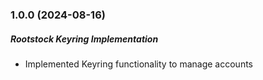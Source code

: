 ### 1.0.0 (2024-08-16)

##### Rootstock Keyring Implementation

- Implemented Keyring functionality to manage accounts
